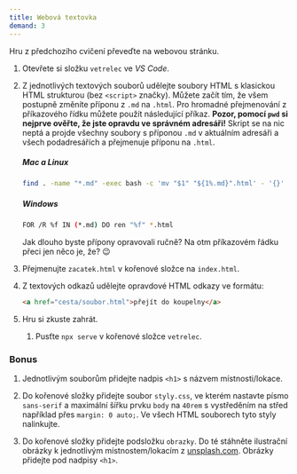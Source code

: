 ```yaml
---
title: Webová textovka
demand: 3
---
```


Hru z předchozího cvičení převeďte na webovou stránku.

1. Otevřete si složku `vetrelec` ve _VS Code_.

1. Z jednotlivých textových souborů udělejte soubory HTML s klasickou HTML strukturou (bez `<script>` značky). Můžete začít tím, že všem postupně změníte příponu z `.md` na `.html`. Pro hromadné přejmenování z příkazového řídku můžete použít následující příkaz. **Pozor, pomocí `pwd` si nejprve ověřte, že jste opravdu ve správném adresáři!** Skript se na nic neptá a projde všechny soubory s příponou `.md` v aktuálním adresáři a všech podadresářích a přejmenuje příponu na `.html`.

   ##### Mac a Linux

   ```sh
   find . -name "*.md" -exec bash -c 'mv "$1" "${1%.md}".html' - '{}' +
   ```

   ##### Windows

   ```sh
   FOR /R %f IN (*.md) DO ren "%f" *.html
   ```

   Jak dlouho byste přípony opravovali ručně? Na otm příkazovém řádku přeci jen něco je, že? 😉

1. Přejmenujte `zacatek.html` v kořenové složce na `index.html`.

1. Z textových odkazů udělejte opravdové HTML odkazy ve formátu:

   ```html
   <a href="cesta/soubor.html">přejít do koupelny</a>
   ```

1. Hru si zkuste zahrát.

   1. Pusťte `npx serve` v kořenové složce `vetrelec`.

### Bonus

1. Jednotlivým souborům přidejte nadpis `<h1>` s názvem místnosti/lokace.

1. Do kořenové složky přidejte soubor `styly.css`, ve kterém nastavte písmo `sans-serif` a maximální šířku prvku `body` na `40rem` s vystředěním na střed například přes `margin: 0 auto;`. Ve všech HTML souborech tyto styly nalinkujte.

1. Do kořenové složky přidejte podsložku `obrazky`. Do té stáhněte ilustrační obrázky k jednotlivým místnostem/lokacím z [unsplash.com](https://unsplash.com/). Obrázky přidejte pod nadpisy `<h1>`.
